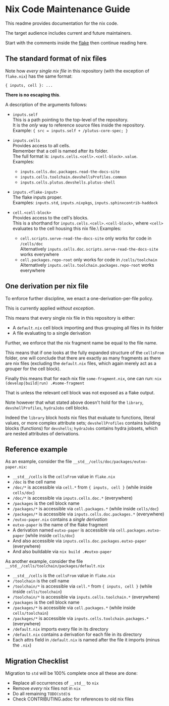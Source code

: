 # Nix Code Maintenance Guide

This readme provides documentation for the nix code.

The target audience includes current and future maintainers.

Start with the comments inside the [flake](../flake.nix) then continue reading here.

## The standard format of nix files 

Note how *every single nix file* in this repository (with the exception
of `flake.nix`) has the same format:
```
{ inputs, cell }: ...
```
**There is no escaping this**.

A description of the arguments follows:

- `inputs.self`\
  This is a path pointing to the top-level of the repository.\
  It is the *only* way to reference source files inside the repository.\
  Example: `{ src = inputs.self + /plutus-core-spec; }`

- `inputs.cells`\
  Provides access to all cells.\
  Remember that a cell is named after its folder.\
  The full format is: `inputs.cells.<cell>.<cell-block>.value`.\
  Examples:
  - `inputs.cells.doc.packages.read-the-docs-site`
  - `inputs.cells.toolchain.devshellsProfiles.common`
  - `inputs.cells.plutus.devshells.plutus-shell`

- `inputs.<flake-input>`\
  The flake inputs proper.\
  Examples: `inputs.std`, `inputs.nixpkgs`, `inputs.sphinxcontrib-haddock`

- `cell.<cell-block>`\
  Provides access to the cell's blocks.\
  This is a shorthand for `inputs.cells.<cell>.<cell-block>`, where `<cell>` evaluates to the cell housing this nix file.\ 
  Examples:
  - `cell.scripts.serve-read-the-docs-site` only works for code in `/cells/doc`\
    Alternatively `inputs.cells.doc.scripts.serve-read-the-docs-site` works everywhere
  - `cell.packages.repo-root` only works for code in `/cells/toolchain`\
    Alternatively `inputs.cells.toolchain.packages.repo-root` works everywhere

## One derivation per nix file

To enforce further discipline, we enact a one-derivation-per-file policy.

This is currently applied *without exception*.

This means that every single nix file in this repository is either:

- A `default.nix` cell block importing and thus grouping all files in its folder
- A file evaluating to a single derivation

Further, we enforce that the nix fragment name be equal to the file name.

This means that if one looks at the fully expanded structure of the `cellsFrom` folder, one will conclude that there are exactly as many fragments as there are nix files (excluding the `default.nix` files, which again merely act as a grouper for the cell block).

Finally this means that for each nix file `some-fragment.nix`, one can run:
`nix (develop|build|run) .#some-fragment`

That is unless the relevant cell block was not exposed as a flake output.

Note however that what stated above doesn't hold for the `library`, `devshellProfiles`, `hydraJobs` cell blocks.

Indeed the `library` block hosts nix files that evaluate to functions, literal values, or more complex attribute sets; `devshellProfiles` contains building blocks (functions) for `devshells`; `hydraJobs` contains hydra jobsets, which are nested attributes of derivations.

## Reference example

As an example, consider the file `__std__/cells/doc/packages/eutxo-paper.nix`:

- `__std__/cells` is the `cellsFrom` value in `flake.nix`
- `/doc` is the cell name
- `/doc/*` is accessible via `cell.*` from `{ inputs, cell }` (while inside `cells/doc`)
- `/doc/*` is accessible via `inputs.cells.doc.*` (everywhere)
- `/packages` is the cell block name
- `/packages/*` is accessible via `cell.packages.*` (while inside `cells/doc`)
- `/packages/*` is accessible via `inputs.cells.doc.packages.*` (everywhere)
- `/eutxo-paper.nix` contains a *single derivation*
- `eutxo-paper` is the name of the flake fragment
- A derivation named `eutxo-paper` is accessible via `cell.packages.eutxo-paper` (while inside `cells/doc`)
- And also accessible via `inputs.cells.doc.packages.eutxo-paper` (everywhere)
- And also buildable via `nix build .#eutxo-paper`

As another example, consider the file `__std__/cells/toolchain/packages/default.nix`

- `__std__/cells` is the `cellsFrom` value in `flake.nix`
- `/toolchain` is the cell name
- `/toolchain/*` is accessible via `cell.*` from `{ inputs, cell }` (while inside `cells/toolchain`)
- `/toolchain/*` is accessible via `inputs.cells.toolchain.*` (everywhere)
- `/packages` is the cell block name
- `/packages/*` is accessible via `cell.packages.*` (while inside `cells/toolchain`)
- `/packages/*` is accessible via `inputs.cells.toolchain.packages.*` (everywhere)
- `/default.nix` imports every file in its directory
- `/default.nix` contains a derivation for each file in its directory
- Each attrs field in `/default.nix` is named after the file it imports (minus the `.nix`)


## Migration Checklist 

Migration to `std` will be 100% complete once all these are done:

- Replace all occurrences of `__std__` to `nix`
- Remove *every* nix files not in `nix` 
- Do all remaining `TODO(std)`s 
- Check CONTRIBUTING.adoc for references to old nix files